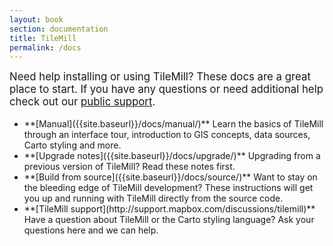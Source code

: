 ```yaml
---
layout: book
section: documentation
title: TileMill
permalink: /docs
---
```

<big markdown='1'><p>Need help installing or using TileMill? These docs are a great place to start. If you have any questions or need additional help check out our [public support](http://support.mapbox.com).
</p></big>

<ul class='checklist' markdown='1'>
<li>
**[Manual]({{site.baseurl}}/docs/manual/)**  
Learn the basics of TileMill through an interface tour, introduction to GIS concepts, data sources, Carto styling and more.
</li>
<li>
**[Upgrade notes]({{site.baseurl}}/docs/upgrade/)**  
Upgrading from a previous version of TileMill? Read these notes first.
</li>
<li>
**[Build from source]({{site.baseurl}}/docs/source/)**  
Want to stay on the bleeding edge of TileMill development? These instructions will get you up and running with TileMill directly from the source code.
</li>
<li>
**[TileMill support](http://support.mapbox.com/discussions/tilemill)**  
Have a question about TileMill or the Carto styling language? Ask your questions here and we can help.
</li>
</ul>

